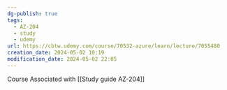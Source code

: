 ```yaml
---
dg-publish: true
tags:
  - AZ-204
  - study
  - udemy
url: https://cbtw.udemy.com/course/70532-azure/learn/lecture/7055480
creation_date: 2024-05-02 10:19
modification_date: 2024-05-02 22:05
---
```

Course Associated with  [[Study guide AZ-204]]

